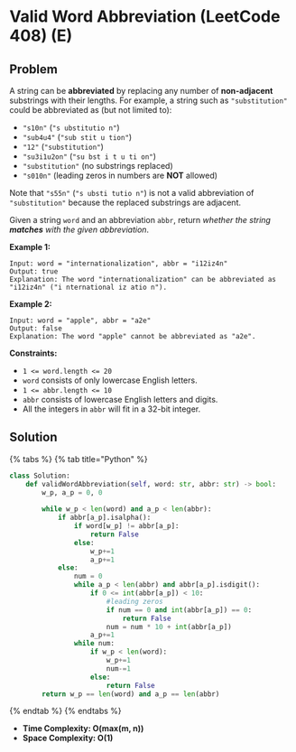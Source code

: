 # Valid Word Abbreviation \(LeetCode 408\) \(E\)

## Problem

A string can be **abbreviated** by replacing any number of **non-adjacent** substrings with their lengths. For example, a string such as `"substitution"` could be abbreviated as \(but not limited to\):

* `"s10n"` \(`"s ubstitutio n"`\)
* `"sub4u4"` \(`"sub stit u tion"`\)
* `"12"` \(`"substitution"`\)
* `"su3i1u2on"` \(`"su bst i t u ti on"`\)
* `"substitution"` \(no substrings replaced\)
* `"s010n"` \(leading zeros in numbers are **NOT** allowed\)

Note that `"s55n"` \(`"s ubsti tutio n"`\) is not a valid abbreviation of `"substitution"` because the replaced substrings are adjacent.

Given a string `word` and an abbreviation `abbr`, return _whether the string **matches** with the given abbreviation_.

**Example 1:**

```text
Input: word = "internationalization", abbr = "i12iz4n"
Output: true
Explanation: The word "internationalization" can be abbreviated as "i12iz4n" ("i nternational iz atio n").
```

**Example 2:**

```text
Input: word = "apple", abbr = "a2e"
Output: false
Explanation: The word "apple" cannot be abbreviated as "a2e".
```

**Constraints:**

* `1 <= word.length <= 20`
* `word` consists of only lowercase English letters.
* `1 <= abbr.length <= 10`
* `abbr` consists of lowercase English letters and digits.
* All the integers in `abbr` will fit in a 32-bit integer.

## Solution

{% tabs %}
{% tab title="Python" %}
```python
class Solution:
    def validWordAbbreviation(self, word: str, abbr: str) -> bool:
        w_p, a_p = 0, 0
        
        while w_p < len(word) and a_p < len(abbr):
            if abbr[a_p].isalpha():
                if word[w_p] != abbr[a_p]:
                    return False
                else:
                    w_p+=1
                    a_p+=1
            else:
                num = 0
                while a_p < len(abbr) and abbr[a_p].isdigit():
                    if 0 <= int(abbr[a_p]) < 10:
                        #leading zeros
                        if num == 0 and int(abbr[a_p]) == 0:
                            return False
                        num = num * 10 + int(abbr[a_p])
                    a_p+=1
                while num:
                    if w_p < len(word):
                        w_p+=1
                        num-=1
                    else:
                        return False
        return w_p == len(word) and a_p == len(abbr)
```
{% endtab %}
{% endtabs %}

* **Time Complexity:  O\(max\(m, n\)\)**
* **Space Complexity: O\(1\)**

